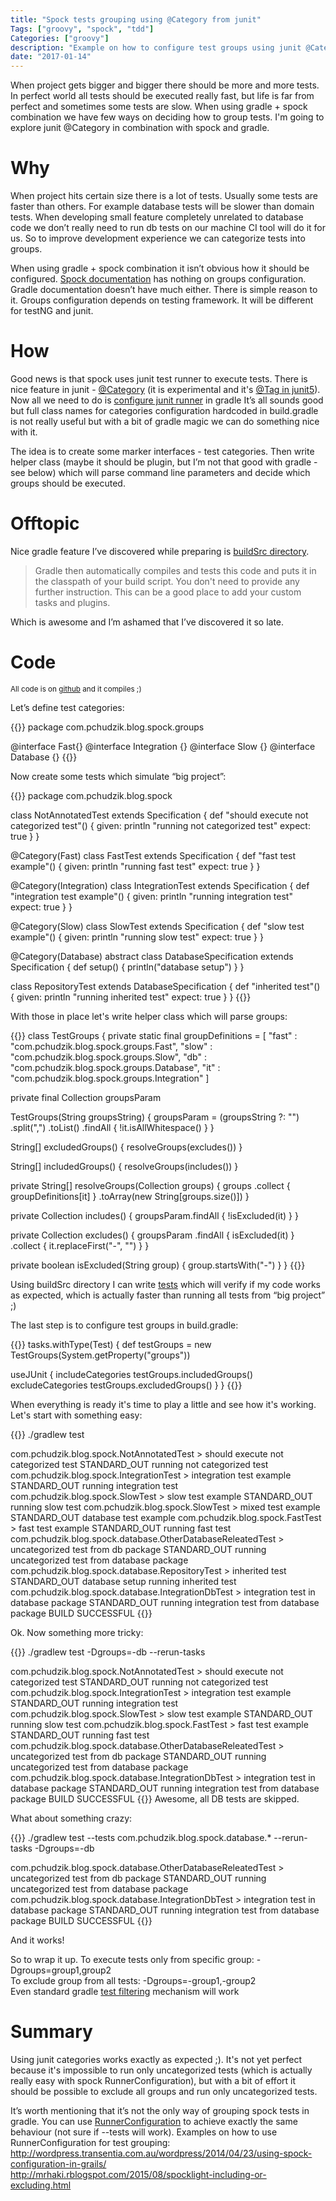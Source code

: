 ```yaml
---
title: "Spock tests grouping using @Category from junit"
Tags: ["groovy", "spock", "tdd"]
Categories: ["groovy"]
description: "Example on how to configure test groups using junit @Category annotation"
date: "2017-01-14"
---
```


When project gets bigger and bigger there should be more and more tests. 
In perfect world all tests should be executed really fast, but life is far 
from perfect and sometimes some tests are slow.  When using gradle + spock 
combination we have few ways on deciding how to group tests. 
I'm going to explore junit @Category in combination with spock and gradle.

<!--more-->

# Why

When project hits certain size there is a lot of tests. Usually some tests are faster than others.
For example database tests will be slower than domain tests. When developing small feature
completely unrelated to database code we don’t really need to run db tests on our machine CI tool
will do it for us. So to improve development experience we can categorize tests into groups.

When using gradle + spock combination it isn’t obvious how it should be configured. [Spock
documentation](http://spockframework.org/spock/docs/1.1-rc-3/index.html) has nothing on groups
configuration. Gradle documentation doesn’t have much either. There is simple reason to it. Groups
configuration depends on testing framework. It will be different for testNG and junit.

# How

Good news is that spock uses junit test runner to execute tests. There is nice feature in junit -
[@Category](http://junit.org/junit4/javadoc/4.12/org/junit/experimental/categories/Categories.html)
(it is experimental and it's [@Tag in
junit5](http://junit.org/junit5/docs/current/user-guide/#migrating-from-junit4-tips)). Now all we
need to do is [configure junit
runner](https://docs.gradle.org/current/userguide/java_plugin.html#test_grouping) in gradle It’s all
sounds good but full class names for categories configuration hardcoded in build.gradle is not
really useful but with a bit of gradle magic we can do something nice with it.

The idea is to create some marker interfaces - test categories. Then write helper class (maybe it
should be plugin, but I’m not that good with gradle - see below) which will parse command line
parameters and decide which groups should be executed.

# Offtopic

Nice gradle feature I’ve discovered while preparing is [buildSrc
directory](https://docs.gradle.org/current/userguide/organizing_build_logic.html#sec:build_sources).
<blockquote>Gradle then automatically compiles and tests this code and puts it in the classpath of
your build script. You don't need to provide any further instruction. This can be a good place to
add your custom tasks and plugins.</blockquote> Which is awesome and I’m ashamed that I’ve
discovered it so late.

# Code

<small>All code is on [github](https://github.com/pchudzik/blog-example-spock-groups) and it
compiles ;)</small>

Let’s define test categories:

{{<highlight groovy>}}
package com.pchudzik.blog.spock.groups

@interface Fast{}
@interface Integration {}
@interface Slow {}
@interface Database {}
{{</highlight>}}

Now create some tests which simulate “big project”:

{{<highlight groovy>}}
package com.pchudzik.blog.spock

class NotAnnotatedTest extends Specification {
  def "should execute not categorized test"() {
    given: println "running not categorized test"
    expect: true
  }
}

@Category(Fast)
class FastTest extends Specification {
  def "fast test example"() {
    given: println "running fast test"
    expect: true
  }
}

@Category(Integration)
class IntegrationTest extends Specification {
  def "integration test example"() {
    given: println "running integration test"
    expect: true
  }
}

@Category(Slow)
class SlowTest extends Specification {
  def "slow test example"() {
    given: println "running slow test"
    expect: true
  }
}

@Category(Database)
abstract class DatabaseSpecification extends Specification {
  def setup() {
    println("database setup")
  }
}

class RepositoryTest extends DatabaseSpecification {
  def "inherited test"() {
    given: println "running inherited test"
    expect: true
  }
}
{{</highlight>}}

With those in place let's write helper class which will parse groups:

{{<highlight groovy>}}
class TestGroups {
  private static final groupDefinitions = [
      "fast" : "com.pchudzik.blog.spock.groups.Fast",
      "slow" : "com.pchudzik.blog.spock.groups.Slow",
      "db"   : "com.pchudzik.blog.spock.groups.Database",
      "it"   : "com.pchudzik.blog.spock.groups.Integration"
  ]

  private final Collection<String> groupsParam

  TestGroups(String groupsString) {
    groupsParam = (groupsString ?: "")
        .split(",")
        .toList()
        .findAll { !it.isAllWhitespace() }
  }

  String[] excludedGroups() {
    resolveGroups(excludes())
  }

  String[] includedGroups() {
    resolveGroups(includes())
  }

  private String[] resolveGroups(Collection<String> groups) {
    groups
        .collect { groupDefinitions[it] }
        .toArray(new String[groups.size()])
  }

  private Collection<String> includes() {
    groupsParam.findAll { !isExcluded(it) }
  }

  private Collection<String> excludes() {
    groupsParam
        .findAll { isExcluded(it) }
        .collect { it.replaceFirst("-", "") }
  }

  private boolean isExcluded(String group) {
    group.startsWith("-")
  }
}
{{</highlight>}}

Using buildSrc directory I can write
[tests](https://github.com/pchudzik/blog-example-spock-groups/blob/master/buildSrc/src/test/groovy/TestGroupsTest.groovy)
which will verify if my code works as expected, which is actually faster than running all tests from
“big project” ;)

The last step is to configure test groups in build.gradle:

{{<highlight groovy>}}
tasks.withType(Test) {
  def testGroups = new TestGroups(System.getProperty("groups"))

  useJUnit {
    includeCategories testGroups.includedGroups()
    excludeCategories testGroups.excludedGroups()
  }
}
{{</highlight>}}

When everything is ready it's time to play a little and see how it's working. Let's start with
something easy:

{{<highlight text>}}
./gradlew test

com.pchudzik.blog.spock.NotAnnotatedTest > should execute not categorized test STANDARD_OUT 
    running not categorized test
com.pchudzik.blog.spock.IntegrationTest > integration test example STANDARD_OUT
    running integration test
com.pchudzik.blog.spock.SlowTest > slow test example STANDARD_OUT
    running slow test
com.pchudzik.blog.spock.SlowTest > mixed test example STANDARD_OUT
    database test example
com.pchudzik.blog.spock.FastTest > fast test example STANDARD_OUT
    running fast test
com.pchudzik.blog.spock.database.OtherDatabaseReleatedTest > uncategorized test from db package STANDARD_OUT
    running uncategorized test from database package
com.pchudzik.blog.spock.database.RepositoryTest > inherited test STANDARD_OUT
    database setup
    running inherited test
com.pchudzik.blog.spock.database.IntegrationDbTest > integration test in database package STANDARD_OUT
    running integration test from database package
BUILD SUCCESSFUL
{{</highlight>}}

Ok. Now something more tricky:

{{<highlight text>}}
./gradlew test -Dgroups=-db --rerun-tasks

com.pchudzik.blog.spock.NotAnnotatedTest > should execute not categorized test STANDARD_OUT
    running not categorized test
com.pchudzik.blog.spock.IntegrationTest > integration test example STANDARD_OUT
    running integration test
com.pchudzik.blog.spock.SlowTest > slow test example STANDARD_OUT
    running slow test
com.pchudzik.blog.spock.FastTest > fast test example STANDARD_OUT
    running fast test
com.pchudzik.blog.spock.database.OtherDatabaseReleatedTest > uncategorized test from db package STANDARD_OUT
    running uncategorized test from database package
com.pchudzik.blog.spock.database.IntegrationDbTest > integration test in database package STANDARD_OUT
    running integration test from database package
BUILD SUCCESSFUL
{{</highlight>}}
Awesome, all DB tests are skipped.

What about something crazy:

{{<highlight text>}}
./gradlew test --tests com.pchudzik.blog.spock.database.* --rerun-tasks -Dgroups=-db

com.pchudzik.blog.spock.database.OtherDatabaseReleatedTest > uncategorized test from db package STANDARD_OUT
    running uncategorized test from database package
com.pchudzik.blog.spock.database.IntegrationDbTest > integration test in database package STANDARD_OUT
    running integration test from database package
BUILD SUCCESSFUL
{{</highlight>}}

And it works!

So to wrap it up. To execute tests only from specific group: -Dgroups=group1,group2<br/> To exclude
group from all tests: -Dgroups=-group1,-group2<br/> Even standard gradle [test
filtering](https://docs.gradle.org/current/userguide/java_plugin.html#test_filtering) mechanism will
work

# Summary

Using junit categories works exactly as expected ;). It's not yet perfect because it's impossible to
run only uncategorized tests (which is actually really easy with spock RunnerConfiguration), but
with a bit of effort it should be possible to exclude all groups and run only uncategorized tests.

It’s worth mentioning that it’s not the only way of grouping spock tests in gradle. You can use
[RunnerConfiguration](http://spockframework.org/spock/javadoc/1.0/spock/config/RunnerConfiguration.html)
to achieve exactly the same behaviour (not sure if --tests will work). Examples on how to use
RunnerConfiguration for test grouping:
http://wordpress.transentia.com.au/wordpress/2014/04/23/using-spock-configuration-in-grails/ <br/>
http://mrhaki.rblogspot.com/2015/08/spocklight-including-or-excluding.html
